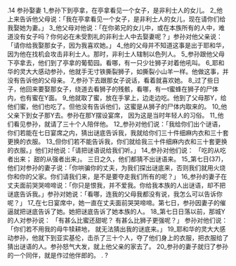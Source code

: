 .14 
参孙娶妻 
1_参孙下到亭拿，在亭拿看见一个女子，是非利士人的女儿。 2_他上来告诉他父母说：「我在亭拿看见一个女子，是非利士人的女儿，现在请你们给我娶她为妻。」 3_他父母对他说：「在你弟兄的女儿中，或在本族所有的人中，难道没有女子吗？你何必在未受割礼的非利士人中去娶妻呢？」参孙对他父亲说：「请你给我娶那女子，因为我喜欢她。」 
4_他的父母并不知道这事是出于耶和华，因为他在找机会攻击非利士人。那时，非利士人辖制以色列人。 
5_参孙跟他父母下亭拿去，他们到了亭拿的葡萄园。看哪，有一只少壮狮子对着他吼叫。 6_耶和华的灵大大感动参孙，他就手无寸铁撕裂狮子，如撕裂小山羊一样。他做这事，并没有告诉他的父母亲。 7_参孙下去跟那女子说话，看着就喜欢她。 8_过了些日子，他回来要娶那女子，绕道去看狮子的残骸，看哪，有一t蜜蜂在狮子的尸体内，也有蜜在Y面。 9_他就取了蜜，放在手掌上，边走边吃。他到了父母那Y，给他们蜜，他们也吃了。但他没有告诉他们，这蜜是从狮子的尸体内取来的。 
10_他父亲下到女子那Y去。参孙在那Y摆设宴席， 因为这是当时年轻人的习俗。 11_他们看见参孙，就请了三十个人陪伴他。 12_参孙对他们说：「我给你们出个谜语，你们若能在七日宴席之内，猜出谜底告诉我，我就给你们三十件细麻内衣和三十套更换的衣服。 13_但你们若不能告诉我，你们就给我三十件细麻内衣和三十套更换的衣服。」他们对他说：「请把谜语说给我们听。」 14_参孙对他们说： 
「吃的从吃者出来； 
甜的从强者出来」。 
三日之久，他们都猜不出谜语来。 
15_第七日(37)，他们对参孙的妻子说：「你哄骗你的丈夫，为我们探出谜底来，否则我们就用火烧你和你的父家。你们请我们来，是不是要夺走我们所有的呢？」 16_参孙的妻子在丈夫面前哭哭啼啼说：「你只是恨我，并不爱我。你给我本族的人出谜语，却不把谜底告诉我。」参孙对她说：「看哪，连我的父母我都没有说，我怎么可以告诉你呢？」 17_在七日宴席中，她一直在丈夫面前哭哭啼啼。第七日，参孙因妻子的催逼就把谜底告诉了她。她把谜底告诉了她本族的人。 18_第七日日落以前，那城Y的人对参孙说： 
「有甚么比蜜还甜呢？ 
有甚么比狮子更强呢？」 
参孙对他们说： 
「你们若不用我的母牛犊耕地， 
就无法猜出我的谜底来。」 
19_耶和华的灵大大感动参孙，他就下到亚实基伦，击杀了三十个人，夺了他们身上的衣服，把衣服给了猜出谜语的人。参孙怒气大发，就上他父亲的家去了。 20_参孙的妻子就归了参孙的一个同伴，就是作过他伴郎的。 
 .
? 